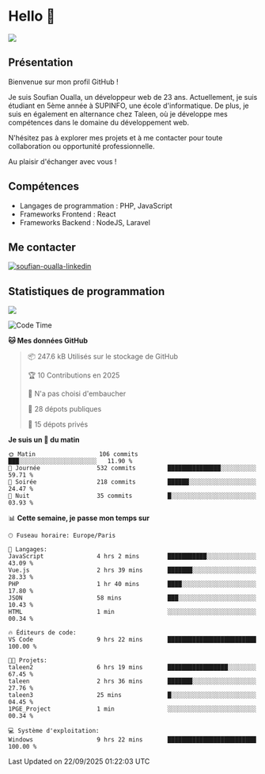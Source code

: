 # Hello 👋

![](https://komarev.com/ghpvc/?username=OSoufian&color=1a1b27)

## Présentation

Bienvenue sur mon profil GitHub !

Je suis Soufian Oualla, un développeur web de 23 ans. Actuellement, je suis étudiant en 5ème année à SUPINFO, une école d'informatique. De plus, je suis en également en alternance chez Taleen, où je développe mes compétences dans le domaine du développement web.

N'hésitez pas à explorer mes projets et à me contacter pour toute collaboration ou opportunité professionnelle.

Au plaisir d'échanger avec vous !

## Compétences

- Langages de programmation : PHP, JavaScript
- Frameworks Frontend : React
- Frameworks Backend : NodeJS, Laravel

## Me contacter

<p>
<a href="https://www.linkedin.com/in/soufian-oualla/" target="_blank"><img align="center" src="https://img.shields.io/badge/-LinkedIn-0077B5?style=for-the-badge&logo=Linkedin&logoColor=white" alt="soufian-oualla-linkedin"/></a>

## Statistiques de programmation

<a href="https://github-readme-stats.vercel.app/api/top-langs/?username=OSoufian&layout=compact">
  <img align="center" src="https://github-readme-stats.vercel.app/api/top-langs/?username=OSoufian&layout=compact"/>
</a>

<br />

<!--START_SECTION:waka-->
![Code Time](http://img.shields.io/badge/Code%20Time-571%20hrs%206%20mins-blue)

**🐱 Mes données GitHub** 

> 📦 247.6 kB Utilisés sur le stockage de GitHub 
 > 
> 🏆 10 Contributions en 2025
 > 
> 🚫 N'a pas choisi d'embaucher
 > 
> 📜 28 dépots publiques 
 > 
> 🔑 15 dépots privés 
 > 
**Je suis un 🐤 du matin** 

```text
🌞 Matin                  106 commits         ███░░░░░░░░░░░░░░░░░░░░░░   11.90 % 
🌆 Journée                532 commits         ███████████████░░░░░░░░░░   59.71 % 
🌃 Soirée                 218 commits         ██████░░░░░░░░░░░░░░░░░░░   24.47 % 
🌙 Nuit                   35 commits          █░░░░░░░░░░░░░░░░░░░░░░░░   03.93 % 
```


📊 **Cette semaine, je passe mon temps sur** 

```text
🕑︎ Fuseau horaire: Europe/Paris

💬 Langages: 
JavaScript               4 hrs 2 mins        ███████████░░░░░░░░░░░░░░   43.09 % 
Vue.js                   2 hrs 39 mins       ███████░░░░░░░░░░░░░░░░░░   28.33 % 
PHP                      1 hr 40 mins        ████░░░░░░░░░░░░░░░░░░░░░   17.80 % 
JSON                     58 mins             ███░░░░░░░░░░░░░░░░░░░░░░   10.43 % 
HTML                     1 min               ░░░░░░░░░░░░░░░░░░░░░░░░░   00.34 % 

🔥 Éditeurs de code: 
VS Code                  9 hrs 22 mins       █████████████████████████   100.00 % 

🐱‍💻 Projets: 
taleen2                  6 hrs 19 mins       █████████████████░░░░░░░░   67.45 % 
taleen                   2 hrs 36 mins       ███████░░░░░░░░░░░░░░░░░░   27.76 % 
taleen3                  25 mins             █░░░░░░░░░░░░░░░░░░░░░░░░   04.45 % 
1PGE_Project             1 min               ░░░░░░░░░░░░░░░░░░░░░░░░░   00.34 % 

💻 Système d'exploitation: 
Windows                  9 hrs 22 mins       █████████████████████████   100.00 % 
```


 Last Updated on 22/09/2025 01:22:03 UTC
<!--END_SECTION:waka-->
